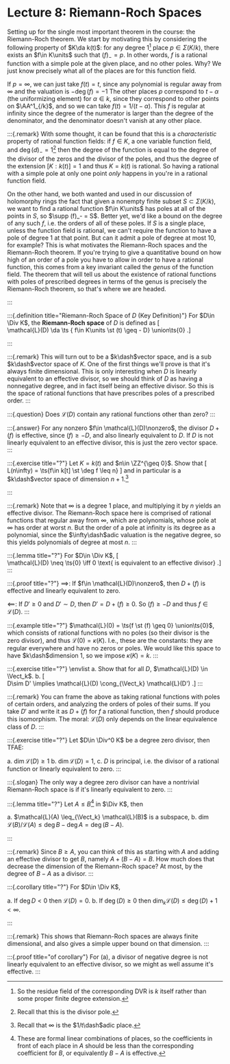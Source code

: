 # Lecture 8: Riemann-Roch Spaces 

Setting up for the single most important theorem in the course: the Riemann-Roch theorem.
We start by motivating this by considering the following property of $K\da k(t)$: for any degree 1[^res_field_reminder]
place $p \in \Sigma(K/k)$, there exists an $f\in K\units$ such that $(f)_- = p$.
In other words, $f$ is a rational function with a simple pole at the given place, and no other poles.
Why?
We just know precisely what all of the places are for this function field.


[^res_field_reminder]: So the residue field of the corresponding DVR is $k$ itself rather than some proper finite degree extension.

If $p= \infty$, we can just take $f(t) = t$, since any polynomial is regular away from $\infty$ and the valuation is $-\deg(f) = -1$
The other places $p$ correspond to $t-\alpha$ (the uniformizing element) for $\alpha\in k$, since they correspond to other points on $\AA^1_{/k}$, and so we can take $f(t) = 1/(t-\alpha)$.
This $f$ is regular at infinity since the degree of the numerator is larger than the degree of the denominator, and the denominator doesn't vanish at any other place.

:::{.remark}
With some thought, it can be found that this is a *characteristic* property of rational function fields: if $f\in K$, a one variable function field, and $\deg(d)_- = 1$[^recall_div_pole]
then the degree of the function is equal to the degree of the divisor of the zeros and the divisor of the poles, and thus the degree of the extension $[K: k(t)] = 1$ and thus $K = k(t)$ is rational.
So having a rational with a simple pole at only one point *only* happens in you're in a rational function field.

On the other hand, we both wanted and used in our discussion of holomorphy rings the fact that given a nonempty finite subset $S \subset \Sigma(K/k)$, we want to find a rational function $f\in K\units$ has poles at all of the points in $S$, so $\supp (f)_- = S$.
Better yet, we'd like a bound on the degree of any such $f$, i.e. the orders of all of these poles. 
If $S$ is a single place, unless the function field is rational, we can't require the function to have a pole of degree 1 at that point.
But can it admit a pole of degree at most 10, for example?
This is what motivates the Riemann-Roch spaces and the Riemann-Roch theorem.
If you're trying to give a quantitative bound on how high of an order of a pole you have to allow in order to have a rational function, this comes from a key invariant called the *genus* of the function field.
The theorem that will tell us about the existence of rational functions with poles of prescribed degrees in terms of the genus is precisely the Riemann-Roch theorem, so that's where we are headed.

[^recall_div_pole]: Recall that this is the divisor pole. 

:::


:::{.definition title="Riemann-Roch Space of $D$ (Key Definition)"}
For $D\in \Div K$, the **Riemann-Roch space** of $D$ is defined as 
\[  
\mathcal{L}(D) \da \ts { f\in K\units \st (t) \geq - D} \union\ts{0}
.\]

:::

:::{.remark}
This will turn out to be a $k\dash$vector space, and is a sub $k\dash$vector space of $K$.
One of the first things we'll prove is that it's always finite dimensional.
This is only interesting when $D$ is linearly equivalent to an effective divisor, so we should think of $D$ as having a nonnegative degree, and in fact itself being an effective divisor.
So this is the space of rational functions that have prescribes poles of a prescribed order.
:::

:::{.question}
Does $\mathcal{L}(D)$ contain any rational functions other than zero?
:::

:::{.answer}
For any nonzero $f\in \mathcal{L}(D)\nonzero$, the divisor $D + (f)$ is effective, since $(f) \geq -D$, and also linearly equivalent to $D$.
If $D$ is not linearly equivalent to an effective divisor, this is just the zero vector space.
:::

:::{.exercise title="?"}
Let $K = k(t)$ and $n\in \ZZ^{\geq 0}$.
Show that 
\[
L(n\infty) = \ts{f\in k[t] \st \deg f \leq n}
\]
and in particular is a $k\dash$vector space of dimension $n+1$.[^infty_as_a_place]

[^infty_as_a_place]: Recall that $\infty$ is the $1/t\dash$adic place.

:::

:::{.remark}
Note that $\infty$ is a degree 1 place, and multiplying it by $n$ yields an effective divisor.
The Riemann-Roch space here is comprised of rational functions that regular away from $\infty$, which are polynomials, whose pole at $\infty$ has order at worst $n$.
But the order of a pole at infinity is its degree as a polynomial, since the $\infty\dash$adic valuation is the negative degree, so this yields polynomials of degree at most $n$.
:::

:::{.lemma title="?"}
For $D\in \Div K$,
\[  
\mathcal{L}(D) \neq \ts{0} \iff 0 \text{ is equivalent to an effective divisor}
.\]
:::

:::{.proof title="?"}
$\implies$:
If $f\in \mathcal{L}(D)\nonzero$, then $D + (f)$ is effective and linearly equivalent to zero.

$\impliedby$:
If $D' \geq 0$ and $D' \sim D$, then $D' = D + (f) \geq 0$.
So $(f) \geq -D$ and thus $f\in \mathcal{L}(D)$.
:::


:::{.example title="?"}
$\mathcal{L}(0) = \ts{f \st (f) \geq 0} \union\ts{0}$, which consists of rational functions with no poles (so their divisor is the zero divisor), and thus $\mathcal{L}(0) = \kappa(K)$.
I.e., these are the constants: they are regular everywhere and have no zeros or poles.
We would like this space to have $k\dash$dimension 1, so we impose $\kappa(K) = k$.
:::

:::{.exercise title="?"}
\envlist
a. Show that for all $D$, $\mathcal{L}(D) \in \Vect_k$.
b. 
\[  
D\sim D' \implies \mathcal{L}(D) \cong_{\Vect_k} \mathcal{L}(D')
.\]
:::

:::{.remark}
You can frame the above as taking rational functions with poles of certain orders, and analyzing the orders of poles of their sums.
If you take $D'$ and write it as $D + (f)$ for $f$ a rational function, then $f$ should produce this isomorphism.
The moral: $\mathcal{L}(D)$ only depends on the linear equivalence class of $D$.
:::

:::{.exercise title="?"}
Let $D\in \Div^0 K$ be a degree zero divisor, then TFAE:

a. $\dim \mathcal{L}(D) \geq 1$
b. $\dim \mathcal{L}(D) = 1$,
c. $D$ is principal, i.e. the divisor of a rational function or linearly equivalent to zero.
:::

:::{.slogan}
The only way a degree zero divisor can have a nontrivial Riemann-Roch space is if it's linearly equivalent to zero.
::: 

:::{.lemma title="?"}
Let $A \leq B$[^def_from_places]
in $\Div K$, then

a. $\mathcal{L}(A) \leq_{\Vect_k} \mathcal{L}(B)$ is a subspace,
b. $\dim \mathcal{L}(B) / \mathcal{L}(A) \leq \deg B - \deg A = \deg(B - A)$.


[^def_from_places]: These are formal linear combinations of places, so the coefficients in front of each place in $A$ should be less than the corresponding coefficient for $B$, or equivalently $B-A$ is effective.

:::

:::{.remark}
Since $B \geq A$, you can think of this as starting with $A$ and adding an effective divisor to get $B$, namely $A + (B-A) = B$.
How much does that decrease the dimension of the Riemann-Roch space?
At most, by the degree of $B-A$ as a divisor.
:::

:::{.corollary title="?"}
For $D\in \Div K$,

a. If $\deg D < 0$ then $\mathcal{L}(D) = 0$.
b. If $\deg (D) \geq 0$ then $\dim_k \mathcal{L}(D) \leq \deg(D) + 1 < \infty$.

:::

:::{.remark}
This shows that Riemann-Roch spaces are always finite dimensional, and also gives a simple upper bound on that dimension.
:::

:::{.proof title="of corollary"}
For (a), a divisor of negative degree is not linearly equivalent to an effective divisor, so we might as well assume it's effective.
:::

